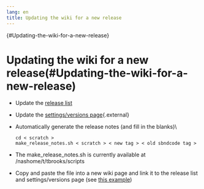 ```yaml
---
lang: en
title: Updating the wiki for a new release
---
```


{#Updating-the-wiki-for-a-new-release}

Updating the wiki for a new release(#Updating-the-wiki-for-a-new-release)
==========================================================================================

-   Update the [release
    list](List_of_SBND_code_releases.html)

-   Update the [settings/versions
    page](https://cdcvs.fnal.gov/redmine/projects/sbndcode/settings/versions){.external}

-   Automatically generate the release notes (and fill in the blanks)\

        cd < scratch >
        make_release_notes.sh < scratch > < new tag > < old sbndcode tag >

-   The make\_release\_notes.sh is currently available at
    /nashome/t/tbrooks/scripts

-   Copy and paste the file into a new wiki page and link it to the
    release list and settings/versions page (see [this
    example](ReleaseNotes051201MCC.html))
